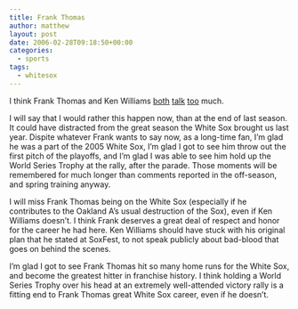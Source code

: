 ```yaml
---
title: Frank Thomas
author: matthew
layout: post
date: 2006-02-28T09:18:50+00:00
categories:
  - sports
tags:
  - whitesox
---
```

I think Frank Thomas and Ken Williams [both][1] [talk][2] [too][3] much.

I will say that I would rather this happen now, than at the end of last season. It could have distracted from the great season the White Sox brought us last year. Dispite whatever Frank wants to say now, as a long-time fan, I&#8217;m glad he was a part of the 2005 White Sox, I&#8217;m glad I got to see him throw out the first pitch of the playoffs, and I&#8217;m glad I was able to see him hold up the World Series Trophy at the rally, after the parade. Those moments will be remembered for much longer than comments reported in the off-season, and spring training anyway.

I will miss Frank Thomas being on the White Sox (especially if he contributes to the Oakland A&#8217;s usual destruction of the Sox), even if Ken Williams doesn&#8217;t. I think Frank deserves a great deal of respect and honor for the career he had here. Ken Williams should have stuck with his original plan that he stated at SoxFest, to not speak publicly about bad-blood that goes on behind the scenes.

I&#8217;m glad I got to see Frank Thomas hit so many home runs for the White Sox, and become the greatest hitter in franchise history. I think holding a World Series Trophy over his head at an extremely well-attended victory rally is a fitting end to Frank Thomas great White Sox career, even if he doesn&#8217;t.

 [1]: http://sports.espn.go.com/mlb/news/story?id=2309202 "Thomas disses Sox"
 [2]: http://chicagosports.chicagotribune.com/sports/baseball/whitesox/cs-0602270182feb27,1,862317.story?coll=cs-baseball-print "Williams - 'He's an Idiot'"
 [3]: http://sports.espn.go.com/espn/wire?section=mlb&id=2345960 "Williams Angry"